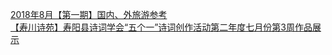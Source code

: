   
[2018年8月【第一期】国内、外旅游参考](http://www.dianyue.me/archives/125/k3x0s1qscf9ksazz/)  
[【寿川诗苑】寿阳县诗词学会“五个一”诗词创作活动第二年度七月份第3周作品展示](http://www.dianyue.me/archives/965/sdbdfd4c3i4t3n9n/)